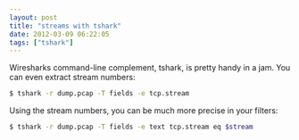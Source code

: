 ```yaml
---
layout: post
title: "streams with tshark"
date: 2012-03-09 06:22:05
tags: ["tshark"]
---
```


Wiresharks command-line complement,  tshark, is pretty handy in a jam. You can
even extract stream numbers:

```bash
$ tshark -r dump.pcap -T fields -e tcp.stream
```

Using the stream numbers, you can be much more precise in your filters:

```bash
$ tshark -r dump.pcap -T fields -e text tcp.stream eq $stream 
```
